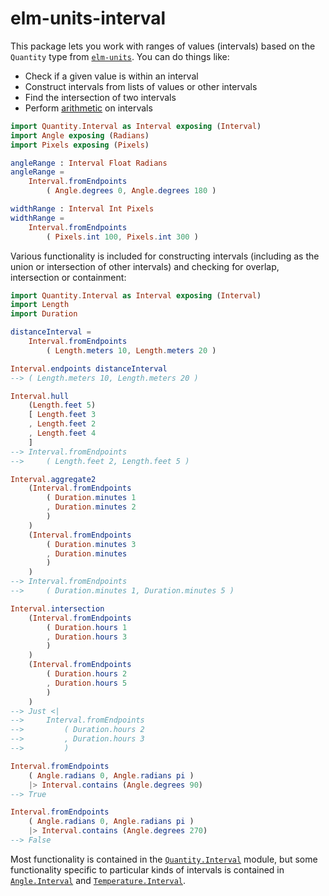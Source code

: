 # elm-units-interval

This package lets you work with ranges of values (intervals) based on the
`Quantity` type from [`elm-units`][elm-units]. You can do things like:

- Check if a given value is within an interval
- Construct intervals from lists of values or other intervals
- Find the intersection of two intervals
- Perform [arithmetic][interval-arithmetic] on intervals

```elm
import Quantity.Interval as Interval exposing (Interval)
import Angle exposing (Radians)
import Pixels exposing (Pixels)

angleRange : Interval Float Radians
angleRange =
    Interval.fromEndpoints
        ( Angle.degrees 0, Angle.degrees 180 )

widthRange : Interval Int Pixels
widthRange =
    Interval.fromEndpoints
        ( Pixels.int 100, Pixels.int 300 )
```

Various functionality is included for constructing intervals (including as the
union or intersection of other intervals) and checking for overlap, intersection
or containment:

```elm
import Quantity.Interval as Interval exposing (Interval)
import Length
import Duration

distanceInterval =
    Interval.fromEndpoints
        ( Length.meters 10, Length.meters 20 )

Interval.endpoints distanceInterval
--> ( Length.meters 10, Length.meters 20 )

Interval.hull
    (Length.feet 5)
    [ Length.feet 3
    , Length.feet 2
    , Length.feet 4
    ]
--> Interval.fromEndpoints
-->     ( Length.feet 2, Length.feet 5 )

Interval.aggregate2
    (Interval.fromEndpoints
        ( Duration.minutes 1
        , Duration.minutes 2
        )
    )
    (Interval.fromEndpoints
        ( Duration.minutes 3
        , Duration.minutes
        )
    )
--> Interval.fromEndpoints
-->     ( Duration.minutes 1, Duration.minutes 5 )

Interval.intersection
    (Interval.fromEndpoints
        ( Duration.hours 1
        , Duration.hours 3
        )
    )
    (Interval.fromEndpoints
        ( Duration.hours 2
        , Duration.hours 5
        )
    )
--> Just <|
-->     Interval.fromEndpoints
-->         ( Duration.hours 2
-->         , Duration.hours 3
-->         )

Interval.fromEndpoints
    ( Angle.radians 0, Angle.radians pi )
    |> Interval.contains (Angle.degrees 90)
--> True

Interval.fromEndpoints
    ( Angle.radians 0, Angle.radians pi )
    |> Interval.contains (Angle.degrees 270)
--> False
```

Most functionality is contained in the [`Quantity.Interval`](Quantity-Interval)
module, but some functionality specific to particular kinds of intervals is
contained in [`Angle.Interval`](Angle-Interval) and [`Temperature.Interval`](Temperature-Interval).

[elm-interval]: https://package.elm-lang.org/packages/ianmackenzie/elm-interval/latest/
[elm-units]: https://package.elm-lang.org/packages/ianmackenzie/elm-units/latest/
[interval-arithmetic]: https://en.wikipedia.org/wiki/Interval_arithmetic
